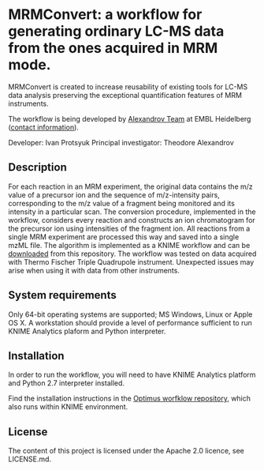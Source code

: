 # MRMConvert: a workflow for generating ordinary LC-MS data from the ones acquired in MRM mode.

MRMConvert is created to increase reusability of existing tools for LC-MS data analysis preserving the exceptional quantification features of MRM instruments.

The workflow is being developed by [Alexandrov Team](http://www.embl.de/research/units/scb/alexandrov/index.html) at EMBL Heidelberg ([contact information](http://www.embl.de/research/units/scb/alexandrov/contact/index.html)).

Developer: Ivan Protsyuk
Principal investigator: Theodore Alexandrov

## Description

For each reaction in an MRM experiment, the original data contains the m/z value of a precursor ion and the sequence of m/z-intensity pairs, corresponding to the m/z value of a fragment being monitored and its intensity in a particular scan. The conversion procedure, implemented in the workflow, considers every reaction and constructs an ion chromatogram for the precursor ion using intensities of the fragment ion. All reactions from a single MRM experiment are processed this way and saved into a single mzML file. The algorithm is implemented as a KNIME workflow and can be [downloaded](https://github.com/iprotsyuk/srmconvert/blob/master/MRM_Conversion.knwf) from this repository. The workflow was tested on data acquired with Thermo Fischer Triple Quadrupole instrument. Unexpected issues may arise when using it with data from other instruments.

## System requirements

Only 64-bit operating systems are supported; MS Windows, Linux or Apple OS X. A workstation should provide a level of performance sufficient to run KNIME Analytics plaform and Python interpreter.

## Installation

In order to run the workflow, you will need to have KNIME Analytics platform and Python 2.7 interpreter installed.

Find the installation instructions in the [Optimus worfklow repository](https://github.com/MolecularCartography/Optimus#installation), which also runs within KNIME environment.

## License

The content of this project is licensed under the Apache 2.0 licence, see LICENSE.md.
